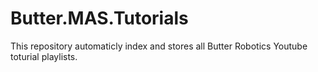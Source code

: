 # Butter.MAS.Tutorials

This repository automaticly index and stores all Butter Robotics Youtube toturial playlists.